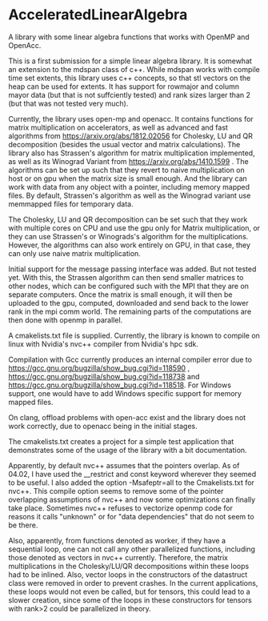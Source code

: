 # AcceleratedLinearAlgebra
A library with some linear algebra functions that works with OpenMP and OpenAcc.

This is a first submission for a simple linear algebra library. It is somewhat an extension to the mdspan class of c++.
While mdspan works with compile time set extents, this library uses c++ concepts, so that stl vectors on the heap can be used for extents.
It has support for rowmajor and column mayor data (but that is not suffciently tested) and rank sizes larger than 2 (but that was not tested very much).

Currently, the library uses open-mp and openacc. It contains functions for matrix multiplication on accelerators, as well as advanced and fast algorithms from https://arxiv.org/abs/1812.02056 for Cholesky, LU and QR decomposition (besides the usual vector and matrix calculations). The library also has Strassen's algorithm for matrix multiplication implemented, as well as its Winograd Variant from https://arxiv.org/abs/1410.1599 . The algorithms can be set up such that they revert to naive multiplication on host or on gpu when the matrix size is small enough. And the library can work with data from any object with a pointer, including memory mapped files. By default, Strassen's algorithm as well as the Winograd variant use memmapped files for temporary data.


The Cholesky, LU and QR decomposition can be set such that they work with multiple cores on CPU and use the gpu only for Matrix multiplication, or they can use Strassen's or Winograds's algorithm for the multiplications. However, the algorithms can also work entirely on GPU, in that case, they can only use naive matrix multiplication.

Initial support for the message passing interface was added. But not tested yet. With this, the Strassen algorithm can then send smaller matrices to other nodes, which can be configured such with the MPI that they are on separate computers. Once the matrix is small enough, it will then be uploaded to the gpu, computed, downloaded and send back to the lower rank in the mpi comm world. The remaining parts of the computations are then done with openmp in parallel.

A cmakelists.txt file is supplied. Currently, the library is known to compile on linux with Nvidia's nvc++ compiler from Nvidia's hpc sdk.

Compilation with Gcc currently produces an internal compiler error due to https://gcc.gnu.org/bugzilla/show_bug.cgi?id=118590 , https://gcc.gnu.org/bugzilla/show_bug.cgi?id=118738 and https://gcc.gnu.org/bugzilla/show_bug.cgi?id=118518. For Windows support, one would have to add Windows specific support for memory mapped files. 

On clang, offload problems with open-acc exist and the library does not work correctly, due to openacc being in the initial stages.

The cmakelists.txt creates a project for a simple test application that demonstrates some of the usage of the library with a bit documentation.

Apparently, by default nvc++ assumes that the pointers overlap. As of 04.02, I have used the __restrict and const keyword wherever they seemed to be useful. I also added the option  -Msafeptr=all to the Cmakelists.txt for nvc++.
This compile option seems to remove some of the pointer overlapping assumptions of nvc++ and now some optimizations can finally take place. Sometimes nvc++ refuses to vectorize openmp code for reasons it calls "unknown" or for "data dependencies" that do not seem to be there.

Also, apparently, from functions denoted as worker, if they have a sequential loop, one can not call any other parallelized functions, including those denoted as vectors in nvc++ currently. Therefore, the matrix multiplications in the Cholesky/LU/QR decompositions within these loops had to be inlined. Also, vector loops in the constructors of the datastruct class were removed in order to prevent crashes. In the current applications, these loops would not even be called, but for tensors, this could lead to a slower creation, since some of the loops in these constructors for tensors with rank>2 could be parallelized in theory.
